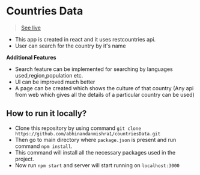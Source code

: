 # Countries Data 
> [See live](http://countries-data-ten.vercel.app/)

- This app is created in react and it uses restcountries api.
- User can search for the country by it's name

**Additional Features**

- Search feature can be implemented for searching by languages used,region,population etc.
- UI can be improved much better
- A page can be created which shows the culture of that country (Any api from web which gives all the details of a particular country can be used)

## How to run it locally?

- Clone this repository by using command `git clone https://github.com/abhinandanmishra1/countriesData.git`
- Then go to main directory where `package.json` is present and run command `npm install`.
- This command will install all the necessary packages used in the project.
- Now run `npm start` and server will start running on `localhost:3000`
